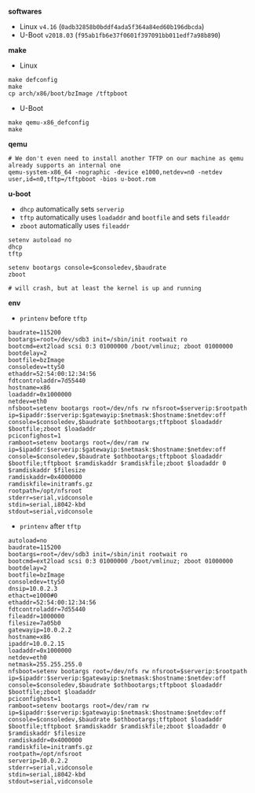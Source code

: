 **softwares**

- Linux `v4.16` (`0adb32858b0bddf4ada5f364a84ed60b196dbcda`)
- U-Boot  `v2018.03` (`f95ab1fb6e37f0601f397091bb011edf7a98b890`)


**make**

- Linux

```
make defconfig
make
cp arch/x86/boot/bzImage /tftpboot
```

- U-Boot

```
make qemu-x86_defconfig
make
```


**qemu**

```shell
# We don't even need to install another TFTP on our machine as qemu already supports an internal one
qemu-system-x86_64 -nographic -device e1000,netdev=n0 -netdev user,id=n0,tftp=/tftpboot -bios u-boot.rom
```

**u-boot**

- `dhcp` automatically sets `serverip`
- `tftp` automatically uses `loadaddr` and `bootfile` and sets `fileaddr`
- `zboot` automatically uses `fileaddr`

```shell
setenv autoload no
dhcp
tftp

setenv bootargs console=$consoledev,$baudrate
zboot

# will crash, but at least the kernel is up and running
```


**env**

- `printenv` before `tftp`

```shell
baudrate=115200
bootargs=root=/dev/sdb3 init=/sbin/init rootwait ro
bootcmd=ext2load scsi 0:3 01000000 /boot/vmlinuz; zboot 01000000
bootdelay=2
bootfile=bzImage
consoledev=ttyS0
ethaddr=52:54:00:12:34:56
fdtcontroladdr=7d55440
hostname=x86
loadaddr=0x1000000
netdev=eth0
nfsboot=setenv bootargs root=/dev/nfs rw nfsroot=$serverip:$rootpath ip=$ipaddr:$serverip:$gatewayip:$netmask:$hostname:$netdev:off console=$consoledev,$baudrate $othbootargs;tftpboot $loadaddr $bootfile;zboot $loadaddr
pciconfighost=1
ramboot=setenv bootargs root=/dev/ram rw ip=$ipaddr:$serverip:$gatewayip:$netmask:$hostname:$netdev:off console=$consoledev,$baudrate $othbootargs;tftpboot $loadaddr $bootfile;tftpboot $ramdiskaddr $ramdiskfile;zboot $loadaddr 0 $ramdiskaddr $filesize
ramdiskaddr=0x4000000
ramdiskfile=initramfs.gz
rootpath=/opt/nfsroot
stderr=serial,vidconsole
stdin=serial,i8042-kbd
stdout=serial,vidconsole
```

- `printenv` after `tftp`

```shell
autoload=no
baudrate=115200
bootargs=root=/dev/sdb3 init=/sbin/init rootwait ro
bootcmd=ext2load scsi 0:3 01000000 /boot/vmlinuz; zboot 01000000
bootdelay=2
bootfile=bzImage
consoledev=ttyS0
dnsip=10.0.2.3
ethact=e1000#0
ethaddr=52:54:00:12:34:56
fdtcontroladdr=7d55440
fileaddr=1000000
filesize=7a05b0
gatewayip=10.0.2.2
hostname=x86
ipaddr=10.0.2.15
loadaddr=0x1000000
netdev=eth0
netmask=255.255.255.0
nfsboot=setenv bootargs root=/dev/nfs rw nfsroot=$serverip:$rootpath ip=$ipaddr:$serverip:$gatewayip:$netmask:$hostname:$netdev:off console=$consoledev,$baudrate $othbootargs;tftpboot $loadaddr $bootfile;zboot $loadaddr
pciconfighost=1
ramboot=setenv bootargs root=/dev/ram rw ip=$ipaddr:$serverip:$gatewayip:$netmask:$hostname:$netdev:off console=$consoledev,$baudrate $othbootargs;tftpboot $loadaddr $bootfile;tftpboot $ramdiskaddr $ramdiskfile;zboot $loadaddr 0 $ramdiskaddr $filesize
ramdiskaddr=0x4000000
ramdiskfile=initramfs.gz
rootpath=/opt/nfsroot
serverip=10.0.2.2
stderr=serial,vidconsole
stdin=serial,i8042-kbd
stdout=serial,vidconsole
```

